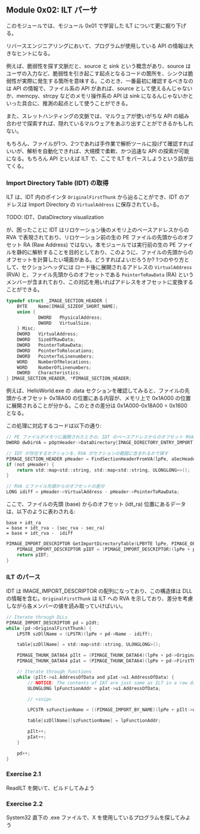## Module 0x02: ILT パーサ
このモジュールでは、モジュール 0x01 で学習した ILT について更に掘り下げる。

リバースエンジニアリングにおいて、プログラムが使用している API の情報は大きなヒントになる。

例えば、脆弱性を探す文脈だと、source と sink という概念があり、source はユーザの入力など、脆弱性を引き起こす起点となるコードの箇所を、シンクは脆弱性が実際に発生する箇所を意味する。このとき、一番最初に確認するべきなのは API の情報で、ファイル系の API があれば、source として使えるんじゃないか、memcpy、strcpy などのメモリ操作系の API は sink になるんじゃないかといった具合に、推測の起点として使うことができる。

また、スレットハンティングの文脈では、マルウェアが使いがちな API の組み合わせで探索すれば、隠れているマルウェアをあぶり出すことができるかもしれない。

もちろん、ファイルが1つ、2つであれば手作業で解析ツールに投げて確認すればいいが、解析を自動化できれば、大規模で柔軟、かつ迅速な API の探索が可能になる。もちろん API といえば ILT で、ここで ILT をパースしようという話が出てくる。

### Import Directory Table (IDT) の取得
ILT は、IDT 内のポインタ `OriginalFirstThunk` から辿ることができ、IDT のアドレスは Import Directory の `VirtualAddress` に保存されている。

TODO: IDT、DataDirectory visualization

が、困ったことに IDT はリロケーション後のメモリ上のベースアドレスからの RVA で表現されており、リロケーション前の生の PE ファイルの先頭からのオフセット RA (Raw Address) ではない。本モジュールでは実行前の生の PE ファイルを静的に解析することを目的としており、このように、ファイルの先頭からのオフセットを計算したい場面がある。どうすればよいだろうか? 1つのやり方として、セクションヘッダには ロード後に展開されるアドレスの `VirtualAddress` (RVA) と、ファイル先頭からのオフセットである `PointerToRawData` (RA) というメンバーが含まれており、この対応を用いればアドレスをオフセットに変換することができる。

```c
typedef struct _IMAGE_SECTION_HEADER {
    BYTE    Name[IMAGE_SIZEOF_SHORT_NAME];
    union {
            DWORD   PhysicalAddress;
            DWORD   VirtualSize;
    } Misc;
    DWORD   VirtualAddress;
    DWORD   SizeOfRawData;
    DWORD   PointerToRawData;
    DWORD   PointerToRelocations;
    DWORD   PointerToLinenumbers;
    WORD    NumberOfRelocations;
    WORD    NumberOfLinenumbers;
    DWORD   Characteristics;
} IMAGE_SECTION_HEADER, *PIMAGE_SECTION_HEADER;
```

例えば、HelloWorld.exe の .data セクションを確認してみると、ファイルの先頭からオフセット 0x18A00 の位置にある内容が、メモリ上で 0x1A000 の位置に展開されることが分かる。このときの差分は 0x1A000-0x18A00 = 0x1600 となる。

この処理に対応するコードは以下の通り:

```c
// PE ファイルがメモリに展開されたときの、IDT のベースアドレスからのオフセット RVA
DWORD dwDirVA = pOptHeader->DataDirectory[IMAGE_DIRECTORY_ENTRY_IMPORT].VirtualAddress;

// IDT が存在するセクションを、RVA がセクションの範囲に含まれるかで探す
PIMAGE_SECTION_HEADER pHeader = FindSectionHeaderFromVA(lpPe, aSecHeaders, dwDirVA);
if (not pHeader) {
    return std::map<std::string, std::map<std::string, ULONGLONG>>();
}

// RVA とファイル先頭からのオフセットの差分
LONG idiff = pHeader->VirtualAddress - pHeader->PointerToRawData;
```

ここで、ファイルの先頭 (base) からのオフセット (idt_ra) 位置にあるデータは、以下のように表わされる:

```
base + idt_ra
= base + idt_rva - (sec_rva - sec_ra)
= base + idt_rva -  idiff
```

```c
PIMAGE_IMPORT_DESCRIPTOR GetImportDirectoryTable(LPBYTE lpPe, PIMAGE_OPTIONAL_HEADER64 pOptHeader, LONG idiff = 0) {
    PIMAGE_IMPORT_DESCRIPTOR pIDT = (PIMAGE_IMPORT_DESCRIPTOR)(lpPe + pOptHeader->DataDirectory[IMAGE_DIRECTORY_ENTRY_IMPORT].VirtualAddress - idiff);
    return pIDT;
}
```

### ILT のパース
IDT は IMAGE_IMPORT_DESCRIPTOR の配列になっており、この構造体は DLL の情報を含む。`OriginalFirstThunk` は ILT への RVA を示しており、差分を考慮しながら各メンバーの値を読み取っていけばいい。

```c
// Iterate through DLLs
PIMAGE_IMPORT_DESCRIPTOR pd = pIdt;
while (pd->OriginalFirstThunk) {
    LPSTR szDllName = (LPSTR)(lpPe + pd->Name - idiff);

    table[szDllName] = std::map<std::string, ULONGLONG>();

    PIMAGE_THUNK_DATA64 pIlt = (PIMAGE_THUNK_DATA64)(lpPe + pd->OriginalFirstThunk - idiff);
    PIMAGE_THUNK_DATA64 pIat = (PIMAGE_THUNK_DATA64)(lpPe + pd->FirstThunk - idiff);

    // Iterate through functions
    while (pIlt->u1.AddressOfData and pIat->u1.AddressOfData) {
        // NOTICE: The contents of IAT are just same as ILT in a raw data
        ULONGLONG lpFunctionAddr = pIat->u1.AddressOfData;

        // <snip>

        LPCSTR szFunctionName = ((PIMAGE_IMPORT_BY_NAME)(lpPe + pIlt->u1.AddressOfData - idiff))->Name;

        table[szDllName][szFunctionName] = lpFunctionAddr;

        pIlt++;
        pIat++;
    }

    pd++;
}
```

### Exercise 2.1
ReadILT を開いて、ビルドしてみよう

### Exercise 2.2
System32 直下の .exe ファイルで、X を使用しているプログラムを探してみよう
